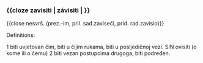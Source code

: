 
### {{cloze zavisiti  | závisiti | }}
{{close nesvrš. (prez.-im, pril. sad.zaviseći, prid. rad.zavisio)}}

Definitions:

1 biti uvjetovan čim, biti u čijim rukama, biti u posljedičnoj vezi. SIN ovisiti (o kome ili o čemu)
2 biti vezan postupcima drugoga, biti podređen.


